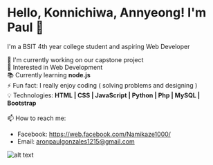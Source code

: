 # Hello, Konnichiwa, Annyeong! I'm Paul 👋
I'm a BSIT 4th year college student and aspiring Web Developer



🔭 I'm currently working on our capstone project
<br> 👀 Interested in Web Development
<br> 📚 Currently learning __node.js__
<br> ⚡ Fun fact: I really enjoy coding ( solving problems and designing )
<br> 💡 Technologies: __HTML | CSS | JavaScript | Python | Php | MySQL | Bootstrap__
<br><br> 📫 How to reach me:
 - Facebook: https://web.facebook.com/Namikaze1000/
 - Email: aronpaulgonzales1215@gmail.com

![alt text](https://cdn.myanimelist.net/s/common/uploaded_files/1539652479-c3125b79f8d130a36f763f0af99b077e.jpeg)

